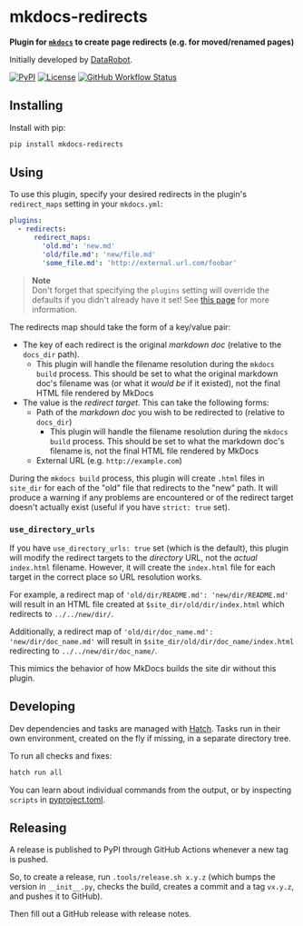 # mkdocs-redirects

**Plugin for [`mkdocs`](https://www.mkdocs.org/) to create page redirects (e.g. for moved/renamed pages)**

Initially developed by [DataRobot](https://www.datarobot.com/).

[![PyPI](https://img.shields.io/pypi/v/mkdocs-redirects)](https://pypi.org/project/mkdocs-redirects/)
[![License](https://img.shields.io/github/license/mkdocs/mkdocs-redirects)](https://github.com/mkdocs/mkdocs-redirects/blob/master/LICENSE.md)
[![GitHub Workflow Status](https://img.shields.io/github/actions/workflow/status/mkdocs/mkdocs-redirects/ci.yml.svg)](https://github.com/mkdocs/mkdocs-redirects/actions?query=event%3Apush+branch%3Amaster)

## Installing

Install with pip:

```bash
pip install mkdocs-redirects
```

## Using

To use this plugin, specify your desired redirects in the plugin's `redirect_maps` setting in your `mkdocs.yml`:

```yaml
plugins:
  - redirects:
      redirect_maps:
        'old.md': 'new.md'
        'old/file.md': 'new/file.md'
        'some_file.md': 'http://external.url.com/foobar'
```

> **Note**  
> Don't forget that specifying the `plugins` setting will override the defaults if you didn't already have it set! See [this page](https://www.mkdocs.org/user-guide/configuration/#plugins) for more information.

The redirects map should take the form of a key/value pair:

- The key of each redirect is the original _markdown doc_ (relative to the `docs_dir` path).
  - This plugin will handle the filename resolution during the `mkdocs build` process.
    This should be set to what the original markdown doc's filename was (or what it _would be_ if it existed), not the final HTML file rendered by MkDocs
- The value is the _redirect target_. This can take the following forms:
  - Path of the _markdown doc_ you wish to be redirected to (relative to `docs_dir`)
    - This plugin will handle the filename resolution during the `mkdocs build` process.
      This should be set to what the markdown doc's filename is, not the final HTML file rendered by MkDocs
  - External URL (e.g. `http://example.com`)

During the `mkdocs build` process, this plugin will create `.html` files in `site_dir` for each of the "old" file that redirects to the "new" path.
It will produce a warning if any problems are encountered or of the redirect target doesn't actually exist (useful if you have `strict: true` set).

### `use_directory_urls`

If you have `use_directory_urls: true` set (which is the default), this plugin will modify the redirect targets to the _directory_ URL, not the _actual_ `index.html` filename.
However, it will create the `index.html` file for each target in the correct place so URL resolution works.

For example, a redirect map of `'old/dir/README.md': 'new/dir/README.md'` will result in an HTML file created at `$site_dir/old/dir/index.html` which redirects to `../../new/dir/`.

Additionally, a redirect map of `'old/dir/doc_name.md': 'new/dir/doc_name.md'` will result in `$site_dir/old/dir/doc_name/index.html` redirecting to `../../new/dir/doc_name/`.

This mimics the behavior of how MkDocs builds the site dir without this plugin.

## Developing

Dev dependencies and tasks are managed with [Hatch](https://hatch.pypa.io/). Tasks run in their own environment, created on the fly if missing, in a separate directory tree.

To run all checks and fixes:

```bash
hatch run all
```

You can learn about individual commands from the output, or by inspecting `scripts` in [pyproject.toml](pyproject.toml).

## Releasing

A release is published to PyPI through GitHub Actions whenever a new tag is pushed.

So, to create a release, run `.tools/release.sh x.y.z` (which bumps the version in `__init__.py`, checks the build, creates a commit and a tag `vx.y.z`, and pushes it to GitHub).

Then fill out a GitHub release with release notes.
